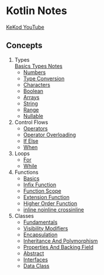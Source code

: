<h1>Kotlin Notes</h1>

[KeKod YouTube](https://www.youtube.com/@KeKod)

<h2>Concepts</h2>

1. Types <br>
   [Basics Types Notes](./lecture-files/basic-types.md)
    * [Numbers](./src/basics/1-Numbers.kt)
    * [Type Conversion](./src/basics/2-TypeConversion.kt)
    * [Characters](./src/basics/3-Characters.kt)
    * [Boolean](./src/basics/4-Boolean.kt)
    * [Arrays](./src/basics/5-Arrays.kt)
    * [String](./src/basics/6-String.kt)
    * [Range](./src/basics/7-Range.kt)
    * [Nullable](./src/basics/8-Nullables.kt)
2. Control Flows
    * [Operators](./src/basics/controlflow/1-Operators.kt)
    * [Operator Overloading](./src/basics/controlflow/2-OperatorOverloading.kt)
    * [If Else](./src/basics/controlflow/3-If-Else.kt)
    * [When](./src/basics/controlflow/4-When.kt)
3. Loops
    * [For](./src/basics/loop/1-For.kt)
    * [While](./src/basics/loop/2-While.kt)
4. Functions
    * [Basics](./src/functions/1-Basics.kt)
    * [Infix Function](./src/functions/2-InfixFunction.kt)
    * [Function Scope](./src/functions/3-FunctionScope.kt)
    * [Extension Function](./src/functions/4-ExtensionFunction.kt)
    * [Higher Order Function](./src/functions/5-HigherOrderFunction.kt)
    * [inline noinline crossinline](./src/functions/6-InlineNoInlineCrossInline.kt)
5. Classes
    * [Fundamentals](./src/classes/Fundamentals.kt)
    * [Visibility Modifiers](./src/classes/VisibilityModifiers.kt)
    * [Encapsulation](./src/classes/Encapsulation.kt)
    * [Inheritance And Polymorphism](./src/classes/Inheritance.kt)
    * [Properties And Backing Field](./src/classes/Properties.kt)
    * [Abstract](./src/classes/Abstract.kt)
    * [Interfaces](./src/classes/Interfaces.kt)
    * [Data Class](./src/classes/DataClass.kt)